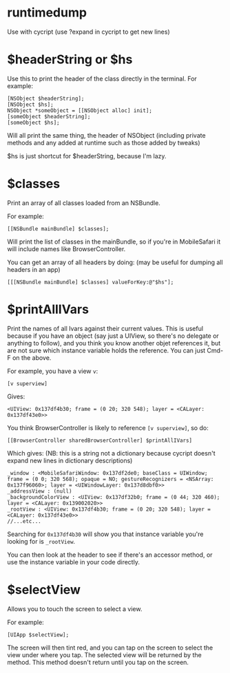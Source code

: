runtimedump
===========

Use with cycript (use ?expand in cycript to get new lines)


$headerString or $hs
====================

Use this to print the header of the class directly in the terminal. For example:

    [NSObject $headerString];
    [NSObject $hs];
    NSObject *someObject = [[NSObject alloc] init];
    [someObject $headerString];
    [someObject $hs];
    
Will all print the same thing, the header of NSObject (including private methods and any added at runtime such as those added by tweaks)

$hs is just shortcut for $headerString, because I'm lazy.


$classes
========

Print an array of all classes loaded from an NSBundle.

For example:

    [[NSBundle mainBundle] $classes];
    
Will print the list of classes in the mainBundle, so if you're in MobileSafari it will include names like BrowserController.

You can get an array of all headers by doing: (may be useful for dumping all headers in an app)

    [[[NSBundle mainBundle] $classes] valueForKey:@"$hs"];
    
$printAllIVars
==============

Print the names of all Ivars against their current values.
This is useful because if you have an object (say just a UIView, so there's no delegate or anything to follow), and you think you know another objet references it, but are not sure which instance variable holds the reference. You can just Cmd-F on the above.

For example, you have a view `v`:

    [v superview] 
    
Gives:
    
    <UIView: 0x137df4b30; frame = (0 20; 320 548); layer = <CALayer: 0x137df43e0>>
    
You think BrowserController is likely to reference `[v superview]`, so do:
    
    [[BrowserController sharedBrowserController] $printAllIVars]
    
Which gives: (NB: this is a string not a dictionary because cycript doesn't expand new lines in dictionary descriptions)

    _window : <MobileSafariWindow: 0x137df2de0; baseClass = UIWindow; frame = (0 0; 320 568); opaque = NO; gestureRecognizers = <NSArray: 0x137f96060>; layer = <UIWindowLayer: 0x137d8dbf0>>
    _addressView : (null)
    _backgroundColorView : <UIView: 0x137df32b0; frame = (0 44; 320 460); layer = <CALayer: 0x139002020>>
    _rootView : <UIView: 0x137df4b30; frame = (0 20; 320 548); layer = <CALayer: 0x137df43e0>>
    //...etc...
    
Searching for `0x137df4b30` will show you that instance variable you're looking for is `_rootView`.

You can then look at the header to see if there's an accessor method, or use the instance variable in your code directly. 
    
$selectView
===========

Allows you to touch the screen to select a view.

For example:
    
    [UIApp $selectView];

The screen will then tint red, and you can tap on the screen to select the view under where you tap. The selected view will be returned by the method. This method doesn't return until you tap on the screen.

    


